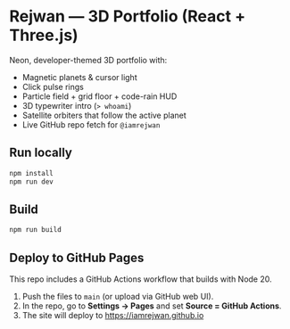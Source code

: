 # Rejwan — 3D Portfolio (React + Three.js)

Neon, developer-themed 3D portfolio with:
- Magnetic planets & cursor light
- Click pulse rings
- Particle field + grid floor + code-rain HUD
- 3D typewriter intro (`> whoami`)
- Satellite orbiters that follow the active planet
- Live GitHub repo fetch for `@iamrejwan`

## Run locally
```bash
npm install
npm run dev
```

## Build
```bash
npm run build
```

## Deploy to GitHub Pages
This repo includes a GitHub Actions workflow that builds with Node 20.

1. Push the files to `main` (or upload via GitHub web UI).
2. In the repo, go to **Settings → Pages** and set **Source = GitHub Actions**.
3. The site will deploy to https://iamrejwan.github.io
